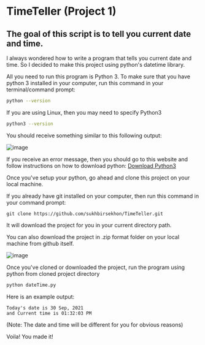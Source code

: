 # TimeTeller (Project 1)

## The goal of this script is to tell you current date and time.

I always wondered how to write a program that tells you current date and time. So I decided to make this project using python's datetime library. 

All you need to run this program is Python 3. To make sure that you have python 3 installed in your computer, run this command in your terminal/command prompt: 

```bash
python --version
```

If you are using Linux, then you may need to specify Python3
```bash
python3 --version
```
You should receive something similar to this following output: 

![image](https://user-images.githubusercontent.com/43282559/135504563-5988f86c-6b88-49ce-a1b9-49495d77625f.png)

If you receive an error message, then you should go to this website and follow instructions on how to download python: <a href="https://www.python.org/downloads/">Download Python3</a>

Once you've setup your python, go ahead and clone this project on your local machine. 

If you already have git installed on your computer, then run this command in your command prompt:

```git
git clone https://github.com/sukhbirsekhon/TimeTeller.git
```

It will download the project for you in your current directory path. 

You can also download the project in .zip format folder on your local machine from github itself.

![image](https://user-images.githubusercontent.com/43282559/135507423-d1746084-30c5-4dfd-87f6-7045725506cb.png)

Once you've cloned or downloaded the project, run the program using python from cloned project directory

```python
python dateTime.py
```

Here is an example output:

```
Today's date is 30 Sep, 2021
and Current time is 01:32:03 PM
```

(Note: The date and time will be different for you for obvious reasons)

Voila! You made it! 

